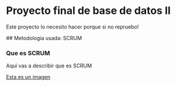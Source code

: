 # Proyecto final de base de datos II
<p>Este proyecto lo necesito hacer porque si no repruebo!</p>
## Metodologia usada: SCRUM

### Que es SCRUM
Aqui vas a describir que es SCRUM

[Esta es un imagen](https://www.google.com/search?q=ojo+de+oracle&espv=2&biw=1455&bih=722&source=lnms&tbm=isch&sa=X&ved=0ahUKEwiajsH0nr3SAhVkyFQKHdhmAfwQ_AUIBigB#tbm=isch&q=oracle&*&imgrc=qYVM4hZQIUnTfM:)
